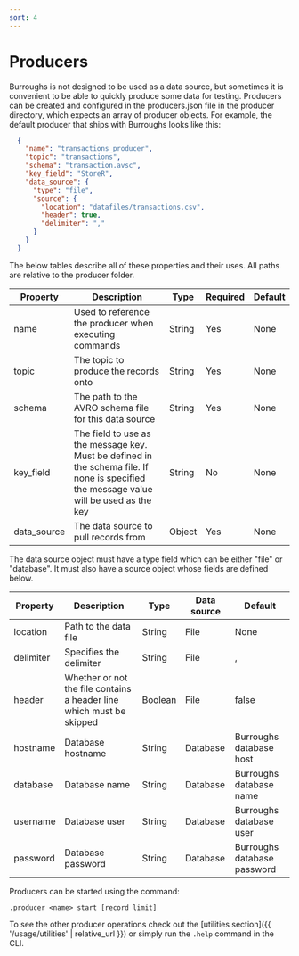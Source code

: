 ```yaml
---
sort: 4
---
```


# Producers
Burroughs is not designed to be used as a data source, but sometimes it is convenient to be able to quickly produce some data for testing. Producers can be created and configured in the producers.json file in the producer directory, which expects an array of producer objects. For example, the default producer that ships with Burroughs looks like this:
```json
  {
    "name": "transactions_producer",
    "topic": "transactions",    
    "schema": "transaction.avsc",
    "key_field": "StoreR", 
    "data_source": {
      "type": "file",
      "source": {
        "location": "datafiles/transactions.csv",
        "header": true,
        "delimiter": ","
      }
    }
  }
```

The below tables describe all of these properties and their uses. All paths are relative to the producer folder.

| Property | Description | Type |Required | Default |
| -------- | ----------- | ---- | -------- | ------- |
| name | Used to reference the producer when executing commands | String | Yes | None
| topic | The topic to produce the records onto | String | Yes | None |
| schema | The path to the AVRO schema file for this data source | String | Yes | None |
| key_field | The field to use as the message key. Must be defined in the schema file. If none is specified the message value will be used as the key | String | No | None |
| data_source | The data source to pull records from | Object | Yes | None |

The data source object must have a type field which can be either "file" or "database". It must also have a source object whose fields are defined below.

| Property | Description | Type | Data source | Default |
| -------- | ----------- | ---- | ----------- | ------- | 
| location | Path to the data file | String | File | None |
| delimiter | Specifies the delimiter | String | File | , |
| header | Whether or not the file contains a header line which must be skipped | Boolean | File | false |
| hostname | Database hostname | String | Database | Burroughs database host |
| database | Database name | String | Database | Burroughs database name |
| username | Database user | String | Database | Burroughs database user |
| password | Database password | String | Database | Burroughs database password |

Producers can be started using the command:
```burroughs
.producer <name> start [record limit]
```
To see the other producer operations check out the [utilities section]({{ '/usage/utilities' | relative_url }}) or simply run the `.help` command in the CLI.